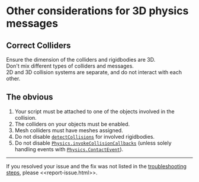 # Other considerations for 3D physics messages

## Correct Colliders
Ensure the dimension of the colliders and rigidbodies are 3D.  
Don't mix different types of colliders and messages.  
2D and 3D collision systems are separate, and do not interact with each other.

## The obvious
1. Your script must be attached to one of the objects involved in the collision.
1. The colliders on your objects must be enabled.
1. Mesh colliders must have meshes assigned.
1. Do not disable [`detectCollisions`](https://docs.unity3d.com/ScriptReference/Rigidbody-detectCollisions.html) for involved rigidbodies.
1. Do not disable [`Physics.invokeCollisionCallbacks`](https://docs.unity3d.com/2023.2/Documentation/ScriptReference/Physics-invokeCollisionCallbacks.html) (unless solely handling events with [`Physics.ContactEvent`](https://docs.unity3d.com/2023.2/Documentation/ScriptReference/Physics.ContactEvent.html)).

---
If you resolved your issue and the fix was not listed in the [troubleshooting steps](../Physics%20Messages.md), please <<report-issue.html>>.
